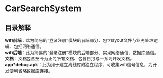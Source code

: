 # CarSearchSystem

## 目录解释

**wifi前端**：此为简易的“登录注册”模块的前端部分、包含layout文件与业务处理逻辑、包括网络通信。  
**wifi后端**：此为简易的“登录注册”模块的后端部分、实现网络通信、数据库通信。  
**文档**：文档包含至今为止的所有文档、包含日报与一系列开发文档。  
**app*debug.apk**：此为用于建立离线库的独立程序、可收集wifi信号信息，为开发便利省略数据库连接。  
